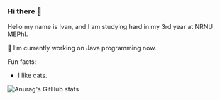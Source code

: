 ### Hi there 👋

Hello my name is Ivan, and I am studying hard in my 3rd year at NRNU MEPhI.

🔭 I’m currently working on Java programming now.

Fun facts:
- I like cats.

![Anurag's GitHub stats](https://github-readme-stats.vercel.app/api?username=CtrAtlDel&hide=stars,prs&show_icons=true)

<!--
**CtrAtlDel/CtrAtlDel** is a ✨ _special_ ✨ repository because its `README.md` (this file) appears on your GitHub profile.

Here are some ideas to get you started:

- 🔭 I’m currently working on ...
- 🌱 I’m currently learning ...
- 👯 I’m looking to collaborate on ...
- 🤔 I’m looking for help with ...
- 💬 Ask me about ...
- 📫 How to reach me: ...
- 😄 Pronouns: ...
- ⚡ Fun fact: ...
-->
